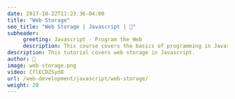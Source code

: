 ```yaml
---
date: 2017-10-22T11:23:36-04:00
title: "Web Storage"
seo_title: "Web Storage | Javascript | 🦒"
subheader:
     greeting: Javascript - Program the Web
     description: This course covers the basics of programming in Javascript. Work your way through the videos/articles and I'll teach you everything you need to know to make your website more responsive!
description: This tutorial covers web storage in Javascript.
author: 🦒
image: web-storage.png
video: CflECDZSyd8
url: /web-development/javascript/web-storage/
weight: 28
---
```

